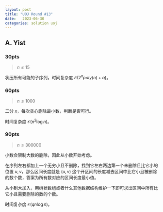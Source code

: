 ```yaml
---
layout: post
title: "UOJ Round #13"
date:   2023-06-30
categories: solution uoj
---
```


## A. Yist

### 30pts

>   $n \le 15$

状压所有可能的子序列，时间复杂度 $\mathcal O(2^n poly(n) + q)$。

### 60pts

>   $n \le 1000$

二分 $x$，每次贪心删除最小数，判断是否可行。

时间复杂度 $\mathcal O(n^2 \log n)$。

### 90pts

>   $n \le 300000$

小数会限制大数的删除，因此从小数开始考虑。

在序列左右都加上一个无穷小且不删除，找到它左右两边第一个未删除且比它小的位置 $u, v$，那么区间长度就是 $(u, v)$ 这个开区间的长度减去区间中比它小且被删除的数个数，答案为所有数对应的区间长度最小值。

从小到大加入，用树状数组或者什么其他数据结构维护一下即可求出区间中所有比它小且需要删除的数的个数。

时间复杂度 $\mathcal O(q n \log n)$。